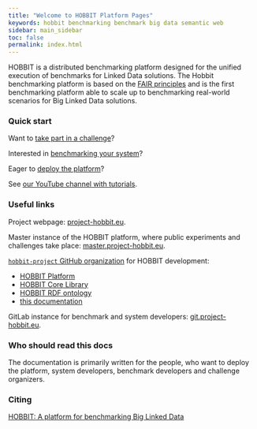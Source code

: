 ```yaml
---
title: "Welcome to HOBBIT Platform Pages"
keywords: hobbit benchmarking benchmark big data semantic web
sidebar: main_sidebar
toc: false
permalink: index.html
---
```


HOBBIT is a distributed benchmarking platform designed for the unified execution of benchmarks for Linked Data solutions. The Hobbit benchmarking platform is based on the [FAIR principles](https://en.wikipedia.org/wiki/FAIR_data) and is the first benchmarking platform able to scale up to benchmarking real-world scenarios for Big Linked Data solutions.

### Quick start

Want to [take part in a challenge](/challenge_participation.html)?

Interested in [benchmarking your system](/benchmarking.html)?

Eager to [deploy the platform](/quick_guide.html)?

See [our YouTube channel with tutorials](https://www.youtube.com/channel/UC3eWNVAKXLqAdOhuQ5kd57g/).

### Useful links

Project webpage: [project-hobbit.eu](http://project-hobbit.eu/).

Master instance of the HOBBIT platform, where public experiments and challenges take place:
[master.project-hobbit.eu](https://master.project-hobbit.eu/).

[`hobbit-project` GitHub organization](https://github.com/hobbit-project/) for HOBBIT development:
- [HOBBIT Platform](https://github.com/hobbit-project/platform)
- [HOBBIT Core Library](https://github.com/hobbit-project/core)
- [HOBBIT RDF ontology](https://github.com/hobbit-project/ontology)
- [this documentation](https://github.com/hobbit-project/hobbit-project.github.io)

GitLab instance for benchmark and system developers:
[git.project-hobbit.eu](https://git.project-hobbit.eu/).

### Who should read this docs

The documentation is primarily written for the people, who want to deploy the platform, system developers, benchmark developers and challenge organizers.

### Citing

[HOBBIT: A platform for benchmarking Big Linked Data](https://content.iospress.com/articles/data-science/ds190021)
